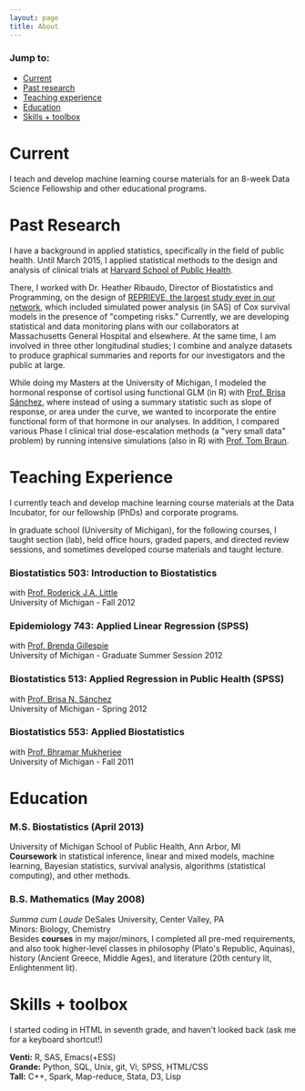 ```yaml
---
layout: page
title: About
---
```


### Jump to:
* [Current](./#current)
* [Past research](./#past)
* [Teaching experience](./#taught)
* [Education](./#educ)
* [Skills + toolbox](./#skills)

<div id="past">
<h1>Current</h1>
<p>I teach and develop machine learning course materials for an 8-week Data Science Fellowship and other educational programs.</p>

</div>

<div id="past">
<h1>Past Research</h1>

<p>I have a background in applied statistics, specifically in the field of public health. Until March 2015, I applied statistical methods to the design and analysis of clinical trials at <a href="http://www.hsph.harvard.edu/cbar" target="_blank">Harvard School of Public Health</a>.</p>
<p>There, I worked with Dr. Heather Ribaudo, Director of Biostatistics and Programming, on the design of <a href="http://reprievetrial.org" target="_blank">REPRIEVE, the largest study ever in our network</a>, which included simulated power analysis (in SAS) of Cox survival models in the presence of "competing risks." Currently, we are developing statistical and data monitoring plans with our collaborators at Massachusetts General Hospital and elsewhere.  At the same time, I am involved in three other longitudinal studies; I combine and analyze datasets to produce graphical summaries and reports for our investigators and the public at large. </p>

<p>While doing my Masters at the University of Michigan, I modeled the hormonal response of cortisol using functional GLM (in R) with <a href="http://www.sph.umich.edu/iscr/faculty/profile.cfm?uniqname=brisa">Prof. Brisa Sánchez</a>, where instead of using a summary statistic such as slope of response, or area under the curve, we wanted to incorporate the entire functional form of that hormone in our analyses. In addition, I compared various Phase I clinical trial dose-escalation methods (a "very small data" problem) by running intensive simulations (also in R) with <a href="http://www.sph.umich.edu/iscr/faculty/profile.cfm?uniqname=tombraun">Prof. Tom Braun</a>.</p>
</div>

<div id="taught">
<h1>Teaching Experience</h1>
<p>I currently teach and develop machine learning course materials at the Data Incubator, for our fellowship (PhDs) and corporate programs.</p>

<p>In graduate school (University of Michigan), for the following courses, I taught section (lab), held office hours, graded papers, and directed review sessions, and sometimes developed course materials and taught lecture.</p>

<h3>Biostatistics 503: Introduction to Biostatistics</h3>

<p>with <a href="http://www.sph.umich.edu/iscr/faculty/profile.cfm?uniqname=rlittle">Prof. Roderick J.A. Little</a> <br />
University of Michigan - Fall 2012</p>

<h3>Epidemiology 743: Applied Linear Regression (SPSS)</h3>

<p>with <a href="http://www.sph.umich.edu/iscr/faculty/profile.cfm?uniqname=bgillesp">Prof. Brenda Gillespie</a> <br />
University of Michigan - Graduate Summer Session 2012</p>

<h3>Biostatistics 513: Applied Regression in Public Health (SPSS)</h3>

<p>with <a href="http://www.sph.umich.edu/iscr/faculty/profile.cfm?uniqname=brisa">Prof. Brisa N. Sánchez</a> <br />
University of Michigan - Spring 2012</p>

<h3>Biostatistics 553: Applied Biostatistics</h3>

<p>with <a href="http://www.sph.umich.edu/iscr/faculty/profile.cfm?uniqname=bhramar">Prof. Bhramar Mukherjee</a> <br />
University of Michigan - Fall 2011</p>
</div>

<div id="educ">
<h1>Education</h1>

<h3>M.S. Biostatistics (April 2013)</h3>

<p>University of Michigan School of Public Health, Ann Arbor, MI <br />
<b>Coursework</b> in statistical inference, linear and mixed models, machine learning, Bayesian statistics, survival analysis, algorithms (statistical computing), and other methods.  </p>

<h3>B.S. Mathematics (May 2008)</h3>

<p><i>Summa cum Laude</i>
DeSales University, Center Valley, PA <br />
Minors: Biology, Chemistry  <br />
Besides <b>courses</b> in my major/minors, I completed all pre-med requirements, and also took higher-level classes in philosophy (Plato's Republic, Aquinas), history (Ancient Greece, Middle Ages), and literature (20th century lit, Enlightenment lit). </p>
</div>


<div id="skills">
<h1>Skills + toolbox</h1>

<p>I started coding in HTML in seventh grade, and haven't looked back (ask me for a keyboard shortcut!)</p>

<p><b>Venti:</b> R, SAS, Emacs(+ESS) <br />
<b>Grande:</b> Python, SQL, Unix, git, Vi, SPSS, HTML/CSS <br />
<b>Tall:</b> C++, Spark, Map-reduce, Stata, D3, Lisp



